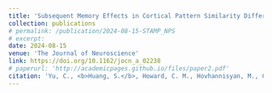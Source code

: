 ```yaml
---
title: 'Subsequent Memory Effects in Cortical Pattern Similarity Differ by Semantic Class'
collection: publications
# permalink: /publication/2024-08-15-STAMP_NPS
# excerpt: 
date: 2024-08-15
venue: 'The Journal of Neuroscience'
link: https://doi.org/10.1162/jocn_a_02238
# paperurl: 'http://academicpages.github.io/files/paper2.pdf'
citation: 'Yu, C., <b>Huang, S.</b>, Howard, C. M., Hovhannisyan, M., Clarke, A., Cabeza, R., & Davis, S. W. (2024). Subsequent Memory Effects in Cortical Pattern Similarity Differ by Semantic Class. <i>Journal of Cognitive Neuroscience</i>, 1-12.'
---
```

